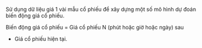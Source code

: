 Sử dụng dữ liệu giá 1 vài mẫu cổ phiếu để xây dựng một số mô hình dự đoán biến
động giá cổ phiếu.

Biến động giá cổ phiếu = Giá cổ phiếu N (phút hoặc giờ hoặc ngày) sau
- Giá cổ phiếu hiện tại.
